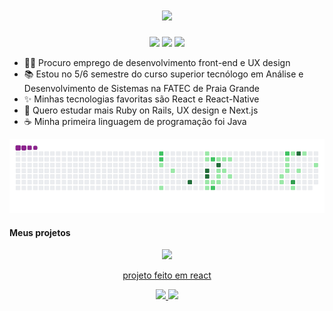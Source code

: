 <h1 align="center">
<img src="https://readme-typing-svg.herokuapp.com/?font=Righteous&size=35&center=true&vCenter=true&width=500&height=70&duration=4000&lines=olá!+👋;+me+chamo+Arthur!;" />
</h1>

<div align="center">
<a href="https://github.com/Arthurbhs"><img height="180em" src="https://github-readme-stats.vercel.app/api?username=Arthurbhs&show_icons=true&theme=great-gatsby&include_all_commits=true" /></a>
<a href="https://github.com/Arthurbhs"><img height="180em" src="https://github-readme-stats.vercel.app/api/top-langs/?username=Arthurbhs&layout=compact&langs_count=7&theme=great-gatsby" /></a>
<div style="display: inline-block;">
  <img src="https://skillicons.dev/icons?i=react,bootstrap,html,css,vscode,github,figma,tailwind,git" />
</div>
<br/>
</div>

- 👨‍💻️ Procuro emprego de desenvolvimento front-end e UX design
- 📚 Estou no 5/6 semestre do curso superior tecnólogo em Análise e Desenvolvimento de Sistemas na FATEC de Praia Grande
- ✨ Minhas tecnologias favoritas são React e React-Native
- 🌱 Quero estudar mais Ruby on Rails, UX design e Next.js 
- ☕ Minha primeira linguagem de programação foi Java

![snake gif](https://github.com/Arthurbhs/Arthurbhs/blob/output/github-contribution-grid-snake.gif)

#### Meus projetos
<div align="center">
  <a href="https://youtu.be/Owqx3I6WR38">
    <img src="https://img.youtube.com/vi/Owqx3I6WR38/0.jpg" width="300px" />
    <p>projeto feito em react</p>
  </a>
  <a href="https://youtu.be/9Wie2TWdpGE">
    <img src="https://img.youtube.com/vi/9Wie2TWdpGE/0.jpg" width="300px" />
  </a>
  <a href="https://youtu.be/DLkHcpZPmqQ">
    <img src="https://img.youtube.com/vi/DLkHcpZPmqQ/0.jpg" width="300px" />
  </a>
</div>
